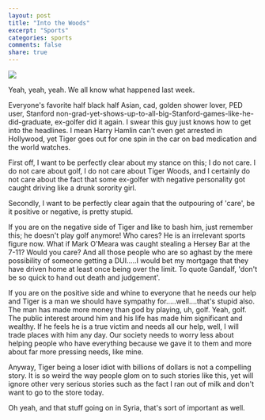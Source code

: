 ```yaml
---
layout: post
title: "Into the Woods"
excerpt: "Sports"
categories: sports
comments: false
share: true
---
```


![](https://www.gannett-cdn.com/-mm-/255858938d145b80532c69f84dcbb6160351f6ee/c=20-0-583-750&r=537&c=0-0-534-712/local/-/media/2017/05/30/USATODAY/USATODAY/636317665992600810-689757316.jpg
)



Yeah, yeah, yeah. We all know what happened last week.


Everyone's favorite half black half Asian, cad, golden shower lover, PED user, Stanford non-grad-yet-shows-up-to-all-big-Stanford-games-like-he-did-graduate, ex-golfer did it again. I swear this guy just knows how to get into the headlines. I mean Harry Hamlin can't even get arrested in Hollywood, yet Tiger goes out for one spin in the car on bad medication and the world watches.


First off, I want to be perfectly clear about my stance on this; I do not care. I do not care about golf, I do not care about Tiger Woods, and I certainly do not care about the fact that some ex-golfer with negative personality got caught driving like a drunk sorority girl.


Secondly, I want to be perfectly clear again that the outpouring of 'care', be it positive or negative, is pretty stupid. 

If you are on the negative side of Tiger and like to bash him, just remember this; he doesn't play golf anymore! Who cares? He is an irrelevant sports figure now. What if Mark O'Meara was caught stealing a Hersey Bar at the 7-11? Would you care? And all those people who are so aghast by the mere possibility of someone getting a DUI.....I would bet my mortgage that they have driven home at least once being over the limit. To quote Gandalf, 'don't be so quick to hand out death and judgement'.


If you are on the positive side and whine to everyone that he needs our help and Tiger is a man we should have sympathy for.....well....that's stupid also. The man has made more money than god by playing, uh, golf. Yeah, golf. The public interest around him and his life has made him significant and wealthy. If he feels he is a true victim and needs all our help, well, I will trade places with him any day. Our society needs to worry less about helping people who have everything because we gave it to them and more about far more pressing needs, like mine. 


Anyway, Tiger being a loser idiot with billions of dollars is not a compelling story. It is so weird the way people glom on to such stories like this, yet will ignore other very serious stories such as the fact I ran out of milk and don't want to go to the store today. 


Oh yeah, and that stuff going on in Syria, that's sort of important as well.






